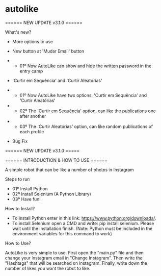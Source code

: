 # autolike

====== NEW UPDATE v3.1.0 ======

 What's new?
 - More options to use
 
 - New button at 'Mudar Email' button
 - - 01º Now AutoLike can show and hide the written password in the entry camp
 
 - 'Curtir em Sequência' and 'Curtir Aleatórias'
 - - 01º Now AutoLike have two options, 'Curtir em Sequência' and 'Curtir Aleatórias'
 - - 02º The 'Curtir em Sequência' option, can like the publications one after another
 - - 03º The 'Curtir Aleatórias' option, can like random publications of each profile
 
 - Bug Fix
    
====== NEW UPDATE v3.1.0 =====



====== INTRODUCTION & HOW TO USE ======

A simple robot that can be like a number of photos in Instagram

Steps to run

- 01º Install Python
- 02º Install Selenium (A Python Library)
- 03º Have fun!

How to Install?

- To install Python enter in this link: https://www.python.org/downloads/.
- To install Selenium open a CMD and write: pip install selenium. Please wait until the installation finish.
(Note: Python must be included in the environment variables for this command to work)


How to Use?

AutoLike is very simple to use. First open the "main.py" file and then change your Instagram email in "Change Instagram". Then write the "Hashtags" that will be searched on Instagram. Finally, write down the number of likes you want the robot to like.
